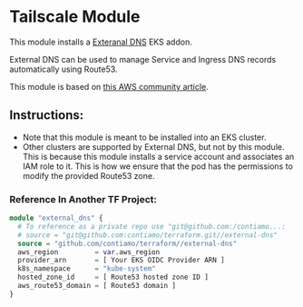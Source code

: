 # Tailscale Module

This module installs a [Exteranal DNS](https://github.com/kubernetes-sigs/external-dns) EKS addon.

External DNS can be used to manage Service and Ingress DNS records automatically using Route53.

This module is based on [this AWS community article](https://community.aws/tutorials/navigating-amazon-eks/automating-dns-records-for-microservices-using-externaldns).

## Instructions:
- Note that this module is meant to be installed into an EKS cluster.
- Other clusters are supported by External DNS, but not by this module. This is because this module installs a service account and associates an IAM role to it. This is how we ensure that the pod has the permissions to modify the provided Route53 zone.

### Reference In Another TF Project:

```terraform
module "external_dns" {
  # To reference as a private repo use "git@github.com:/contiamo...:
  # source = "git@github.com:contiamo/terraform.git//external-dns"
  source = "github.com/contiamo/terraform//external-dns"
  aws_region         = var.aws_region
  provider_arn       = [ Your EKS OIDC Provider ARN ]
  k8s_namespace      = "kube-system"
  hosted_zone_id     = [ Route53 hosted zone ID ]
  aws_route53_domain = [ Route53 domain ]
}

